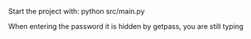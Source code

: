 Start the project with:
python src/main.py

When entering the password it is hidden by getpass, you are still typing